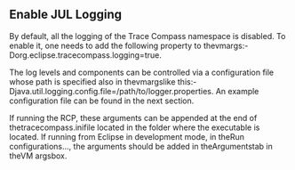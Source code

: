 ## Enable JUL Logging

By default, all the logging of the Trace Compass namespace is disabled. To enable it, one needs to add the following property to thevmargs:-Dorg.eclipse.tracecompass.logging=true.

The log levels and components can be controlled via a configuration file whose path is specified also in thevmargslike this:-Djava.util.logging.config.file=/path/to/logger.properties. An example configuration file can be found in the next section.

If running the RCP, these arguments can be appended at the end of thetracecompass.inifile located in the folder where the executable is located. If running from Eclipse in development mode, in theRun configurations..., the arguments should be added in theArgumentstab in theVM argsbox.